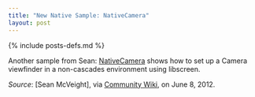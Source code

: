 ```yaml
---
title: "New Native Sample: NativeCamera"
layout: post
---
```

{% include posts-defs.md %}

Another sample from Sean: [NativeCamera](https://github.com/blackberry/Cascades-Community-Samples/tree/master/NativeCamera)
shows how to set up a Camera viewfinder in a non-cascades environment using libscreen.

_Source_: [Sean McVeight], via [Community Wiki](http://blackberry.github.com/Community/Camera.html), on June 8, 2012.
